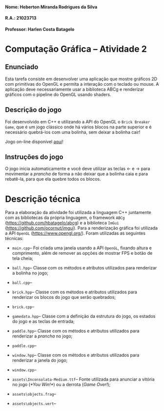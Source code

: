 #### Nome: Heberton Miranda Rodrigues da Silva  	
#### R.A.: 21023713
#### Professor: Harlen Costa Batagelo

# Computação Gráfica – Atividade 2

## Enunciado
Esta tarefa consiste em desenvolver uma aplicação que mostre gráficos 2D com primitivas do OpenGL e permita a interação com o teclado ou mouse. A aplicação deve necessariamente usar a biblioteca ABCg e renderizar gráficos com o pipeline do OpenGL usando shaders.

## Descrição do jogo
Foi desenvolvido em C++ e utilizando a API do OpenGL o `Brick Breaker Game`, que é um jogo clássico onde há vários blocos na parte superior e é necessário quebrá-los com uma bolinha, sem deixar a bolinha cair!

Jogo on-line disponível <a href="https://hebertonmiranda.github.io/comp_graf/Atividade_2/public/" target="_blank">aqui</a>!

## Instruções do jogo
O jogo inicia automaticamente e você deve utilizar as teclas $\leftarrow$ e $\rightarrow$ para movimentar a *prancha* de forma a não deixar que a bolinha caia e para rebatê-la, para que ela quebre todos os blocos.

# Descrição técnica
Para a elaboração da atividade foi utilizada a linguagem C++ juntamente com as bibliotecas da própria linguagem, o framework `ABCg` (https://github.com/hbatagelo/abcg) e a biblioteca `ImGui` (https://github.com/ocornut/imgui). Para a renderização gráfica foi utilizada a API `OpenGL` (https://www.opengl.org/). Foram utilizadas as seguintes técnicas:

 - `main.cpp`– Foi criada uma janela usando a API `OpenGL`, fixando altura e comprimento, além de remover as opções de mostrar FPS e botão de tela cheia;

 - `ball.hpp`– Classe com os métodos e atributos utilizados para renderizar a bolinha no jogo;

 - `ball.cpp`– 

 - `brick.hpp`– Classe com os métodos e atributos utilizados para renderizar os blocos do jogo que serão quebrados;

 - `brick.cpp`– 

 - `gamedata.hpp`– Classe com a definição da estrutura do jogo, os estados do jogo e as teclas de entrada;

 - `paddle.hpp`– Classe com os métodos e atributos utilizados para renderizar a *prancha* no jogo;

 - `paddle.cpp`– 
  
 - `window.hpp`– Classe com os métodos e atributos utilizados para renderizar a janela do jogo;

 - `window.cpp`– 
	
 - `assets\Inconsolata-Medium.ttf`– Fonte utilizada para anunciar a vitória no jogo (*\*You Win!\**) ou a derrota (*Game Over!*);

 - `assets\objects.frag`– 

 - `assets\objects.vert`– 
